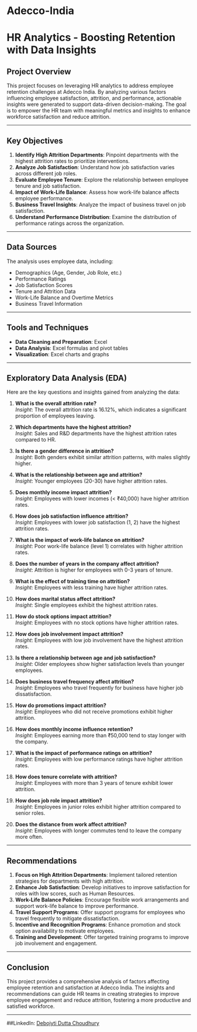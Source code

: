 # Adecco-India
# HR Analytics - Boosting Retention with Data Insights

## Project Overview
This project focuses on leveraging HR analytics to address employee retention challenges at Adecco India. By analyzing various factors influencing employee satisfaction, attrition, and performance, actionable insights were generated to support data-driven decision-making. The goal is to empower the HR team with meaningful metrics and insights to enhance workforce satisfaction and reduce attrition.

---

## Key Objectives
1. **Identify High Attrition Departments**: Pinpoint departments with the highest attrition rates to prioritize interventions.
2. **Analyze Job Satisfaction**: Understand how job satisfaction varies across different job roles.
3. **Evaluate Employee Tenure**: Explore the relationship between employee tenure and job satisfaction.
4. **Impact of Work-Life Balance**: Assess how work-life balance affects employee performance.
5. **Business Travel Insights**: Analyze the impact of business travel on job satisfaction.
6. **Understand Performance Distribution**: Examine the distribution of performance ratings across the organization.

---

## Data Sources
The analysis uses employee data, including:  
- Demographics (Age, Gender, Job Role, etc.)  
- Performance Ratings  
- Job Satisfaction Scores  
- Tenure and Attrition Data  
- Work-Life Balance and Overtime Metrics  
- Business Travel Information  

---

## Tools and Techniques
- **Data Cleaning and Preparation**: Excel  
- **Data Analysis**: Excel formulas and pivot tables  
- **Visualization**: Excel charts and graphs  

---

## Exploratory Data Analysis (EDA)
Here are the key questions and insights gained from analyzing the data:

1. **What is the overall attrition rate?**  
   *Insight*: The overall attrition rate is 16.12%, which indicates a significant proportion of employees leaving.

2. **Which departments have the highest attrition?**  
   *Insight*: Sales and R&D departments have the highest attrition rates compared to HR.

3. **Is there a gender difference in attrition?**  
   *Insight*: Both genders exhibit similar attrition patterns, with males slightly higher.

4. **What is the relationship between age and attrition?**  
   *Insight*: Younger employees (20-30) have higher attrition rates.

5. **Does monthly income impact attrition?**  
   *Insight*: Employees with lower incomes (< ₹40,000) have higher attrition rates.

6. **How does job satisfaction influence attrition?**  
   *Insight*: Employees with lower job satisfaction (1, 2) have the highest attrition rates.

7. **What is the impact of work-life balance on attrition?**  
   *Insight*: Poor work-life balance (level 1) correlates with higher attrition rates.

8. **Does the number of years in the company affect attrition?**  
   *Insight*: Attrition is higher for employees with 0-3 years of tenure.

9. **What is the effect of training time on attrition?**  
   *Insight*: Employees with less training have higher attrition rates.

10. **How does marital status affect attrition?**  
    *Insight*: Single employees exhibit the highest attrition rates.

11. **How do stock options impact attrition?**  
    *Insight*: Employees with no stock options have higher attrition rates.

12. **How does job involvement impact attrition?**  
    *Insight*: Employees with low job involvement have the highest attrition rates.

13. **Is there a relationship between age and job satisfaction?**  
    *Insight*: Older employees show higher satisfaction levels than younger employees.

14. **Does business travel frequency affect attrition?**  
    *Insight*: Employees who travel frequently for business have higher job dissatisfaction.

15. **How do promotions impact attrition?**  
    *Insight*: Employees who did not receive promotions exhibit higher attrition.

16. **How does monthly income influence retention?**  
    *Insight*: Employees earning more than ₹50,000 tend to stay longer with the company.

17. **What is the impact of performance ratings on attrition?**  
    *Insight*: Employees with low performance ratings have higher attrition rates.

18. **How does tenure correlate with attrition?**  
    *Insight*: Employees with more than 3 years of tenure exhibit lower attrition.

19. **How does job role impact attrition?**  
    *Insight*: Employees in junior roles exhibit higher attrition compared to senior roles.

20. **Does the distance from work affect attrition?**  
    *Insight*: Employees with longer commutes tend to leave the company more often.

---

## Recommendations
1. **Focus on High Attrition Departments**: Implement tailored retention strategies for departments with high attrition.  
2. **Enhance Job Satisfaction**: Develop initiatives to improve satisfaction for roles with low scores, such as Human Resources.  
3. **Work-Life Balance Policies**: Encourage flexible work arrangements and support work-life balance to improve performance.  
4. **Travel Support Programs**: Offer support programs for employees who travel frequently to mitigate dissatisfaction.  
5. **Incentive and Recognition Programs**: Enhance promotion and stock option availability to motivate employees.  
6. **Training and Development**: Offer targeted training programs to improve job involvement and engagement.

---

## Conclusion
This project provides a comprehensive analysis of factors affecting employee retention and satisfaction at Adecco India. The insights and recommendations can guide HR teams in creating strategies to improve employee engagement and reduce attrition, fostering a more productive and satisfied workforce.

---

##LinkedIn: [Debojyti Dutta Choudhury](www.linkedin.com/in/debojyti-dutta-choudhury)

